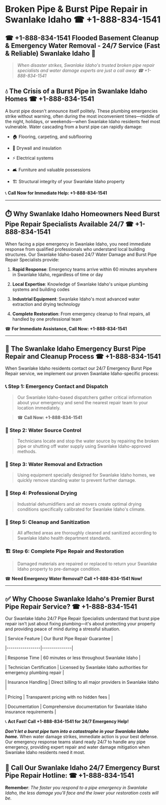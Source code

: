 # Broken Pipe & Burst Pipe Repair in Swanlake Idaho ☎ +1-888-834-1541  
## ☎ +1-888-834-1541 Flooded Basement Cleanup & Emergency Water Removal - 24/7 Service (Fast & Reliable) Swanlake Idaho 🚨  

> *When disaster strikes, Swanlake Idaho's trusted broken pipe repair specialists and water damage experts are just a call away ☎ +1-888-834-1541*  

## 💧 The Crisis of a Burst Pipe in Swanlake Idaho Homes ☎ +1-888-834-1541  

A burst pipe doesn't announce itself politely. These plumbing emergencies strike without warning, often during the most inconvenient times—middle of the night, holidays, or weekends—when Swanlake Idaho residents feel most vulnerable. Water cascading from a burst pipe can rapidly damage:  

* 🏠 Flooring, carpeting, and subflooring  
* 🧱 Drywall and insulation  
* ⚡ Electrical systems  
* 🛋️ Furniture and valuable possessions  
* 🏗️ Structural integrity of your Swanlake Idaho property  

📞 **Call Now for Immediate Help: +1-888-834-1541**  

---  

## ⏱️ Why Swanlake Idaho Homeowners Need Burst Pipe Repair Specialists Available 24/7 ☎ +1-888-834-1541  

When facing a pipe emergency in Swanlake Idaho, you need immediate response from qualified professionals who understand local building structures. Our Swanlake Idaho-based 24/7 Water Damage and Burst Pipe Repair Specialists provide:  

1. **Rapid Response**: Emergency teams arrive within 60 minutes anywhere in Swanlake Idaho, regardless of time or day  
2. **Local Expertise**: Knowledge of Swanlake Idaho's unique plumbing systems and building codes  
3. **Industrial Equipment**: Swanlake Idaho's most advanced water extraction and drying technology  
4. **Complete Restoration**: From emergency cleanup to final repairs, all handled by one professional team  

☎ **For Immediate Assistance, Call Now: +1-888-834-1541**  

---  

## 🔧 The Swanlake Idaho Emergency Burst Pipe Repair and Cleanup Process ☎ +1-888-834-1541  

When Swanlake Idaho residents contact our 24/7 Emergency Burst Pipe Repair service, we implement our proven Swanlake Idaho-specific process:  

### 📞 Step 1: Emergency Contact and Dispatch  
> Our Swanlake Idaho-based dispatchers gather critical information about your emergency and send the nearest repair team to your location immediately.  
> ☎ **Call Now: +1-888-834-1541**  

### 🚿 Step 2: Water Source Control  
> Technicians locate and stop the water source by repairing the broken pipe or shutting off water supply using Swanlake Idaho-approved methods.  

### 🌊 Step 3: Water Removal and Extraction  
> Using equipment specially designed for Swanlake Idaho homes, we quickly remove standing water to prevent further damage.  

### 💨 Step 4: Professional Drying  
> Industrial dehumidifiers and air movers create optimal drying conditions specifically calibrated for Swanlake Idaho's climate.  

### 🧼 Step 5: Cleanup and Sanitization  
> All affected areas are thoroughly cleaned and sanitized according to Swanlake Idaho health department standards.  

### 🏗️ Step 6: Complete Pipe Repair and Restoration  
> Damaged materials are repaired or replaced to return your Swanlake Idaho property to pre-damage condition.  

☎ **Need Emergency Water Removal? Call +1-888-834-1541 Now!**  

---  

## ✅ Why Choose Swanlake Idaho's Premier Burst Pipe Repair Service? ☎ +1-888-834-1541  

Our Swanlake Idaho 24/7 Pipe Repair Specialists understand that burst pipe repair isn't just about fixing plumbing—it's about protecting your property and providing peace of mind during a stressful situation.  

| Service Feature | Our Burst Pipe Repair Guarantee |  
|-----------------|---------------|  
| Response Time | 60 minutes or less throughout Swanlake Idaho |  
| Technician Certification | Licensed by Swanlake Idaho authorities for emergency plumbing repair |  
| Insurance Handling | Direct billing to all major providers in Swanlake Idaho |  
| Pricing | Transparent pricing with no hidden fees |  
| Documentation | Comprehensive documentation for Swanlake Idaho insurance requirements |  

📞 **Act Fast! Call +1-888-834-1541 for 24/7 Emergency Help!**  

***Don't let a burst pipe turn into a catastrophe in your Swanlake Idaho home.*** When water damage strikes, immediate action is your best defense. Our emergency response teams stand ready 24/7 to handle any pipe emergency, providing expert repair and water damage mitigation when Swanlake Idaho residents need it most.  

## 📱 Call Our Swanlake Idaho 24/7 Emergency Burst Pipe Repair Hotline: ☎ +1-888-834-1541  

**Remember**: *The faster you respond to a pipe emergency in Swanlake Idaho, the less damage you'll face and the lower your restoration costs will be.*